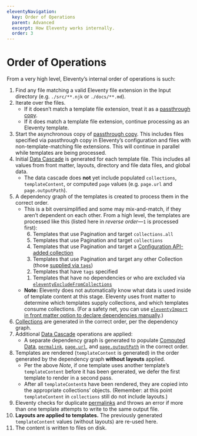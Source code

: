 ```yaml
---
eleventyNavigation:
  key: Order of Operations
  parent: Advanced
  excerpt: How Eleventy works internally.
  order: 3
---
```


# Order of Operations

From a very high level, Eleventy’s internal order of operations is such:

1. Find any file matching a valid Eleventy file extension in the Input directory (e.g. `./src/**.njk` or `./docs/**.md`).
1. Iterate over the files.
   - If it doesn’t match a template file extension, treat it as a [passthrough copy](/docs/copy/).
   - If it does match a template file extension, continue processing as an Eleventy template.
1. Start the asynchronous copy of [passthrough copy](/docs/copy/). This includes files specified via passthrough copy in Eleventy’s configuration and files with non-template-matching file extensions. This will continue in parallel while templates are being processed.
1. Initial [Data Cascade](/docs/data-cascade/) is generated for each template file. This includes all values from front matter, layouts, directory and file data files, and global data.
   - The data cascade does **not** yet include populated `collections`, `templateContent`, or computed `page` values (e.g. `page.url` and `page.outputPath`). <!-- Template.js ▶︎ getTemplateMapEntries -->
1. A dependency graph of the templates is created to process them in the correct order. <!-- TemplateMap.js -->
   - This is a bit oversimplified and some may mix-and-match, if they aren’t dependent on each other. From a high level, the templates are processed like this (listed here in _reverse order_—`1` is processed first):
      <ol reversed>
        <li>Templates that use Pagination and target <code>collections.all</code></li>
        <li>Templates that use Pagination and target <code>collections</code></li>
        <li>Templates that use Pagination and target a <a href="/docs/collections/#advanced-custom-filtering-and-sorting">Configuration API-added collection</a></li>
        <li>Templates that use Pagination and target any other Collection (those <a href="/docs/collections/#add-to-a-collection-using-tags">supplied via <code>tags</code></a>)</li>
        <li>Templates that have <code>tags</code> specified</li>
        <li>Templates that have no dependencies or who are excluded via <a href="/docs/collections/#how-to-exclude-content-from-collections"><code>eleventyExcludeFromCollections</code></a></li>
      </ol>
   - **Note:** Eleventy does not automatically know what data is used inside of template content at this stage. Eleventy uses front matter to determine which templates supply collections, and which templates consume collections. (For a safety net, you can use [`eleventyImport` in front matter option to declare dependencies manually](/docs/collections/#declare-your-collections-for-incremental-builds).)
1. [Collections](/docs/collections/) are generated in the correct order, per the dependency graph.
1. Additional [Data Cascade](/docs/data-cascade/) operations are applied: <!-- Template.js ▶︎ getTemplates -->
   - A separate dependency graph is generated to populate [Computed Data](/docs/data-computed/), [`permalink`](/docs/permalinks/), [`page.url`](/docs/data-eleventy-supplied/), and [`page.outputPath`](/docs/data-eleventy-supplied/) in the correct order.
1. Templates are rendered (`templateContent` is generated) in the order generated by the dependency graph **without layouts** applied.
   - Per the above _Note_, if one template uses another template’s `templateContent` before it has been generated, we defer the first template to render in a second pass.
   - After all `templateContent`s have been rendered, they are copied into the appropriate collections’ objects. (Remember: at this point `templateContent` in `collections` still do not include layouts.)
1. Eleventy checks for duplicate [permalinks](/docs/permalinks/) and throws an error if more than one template attempts to write to the same output file.
1. **Layouts are applied to templates.** The previously generated `templateContent` values (without layouts) are re-used here.
1. The content is written to files on disk.
